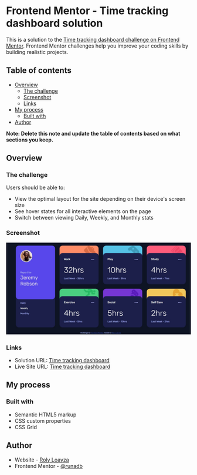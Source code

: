 # Frontend Mentor - Time tracking dashboard solution

This is a solution to the [Time tracking dashboard challenge on Frontend Mentor](https://www.frontendmentor.io/challenges/time-tracking-dashboard-UIQ7167Jw). Frontend Mentor challenges help you improve your coding skills by building realistic projects. 

## Table of contents

- [Overview](#overview)
  - [The challenge](#the-challenge)
  - [Screenshot](#screenshot)
  - [Links](#links)
- [My process](#my-process)
  - [Built with](#built-with)
- [Author](#author)

**Note: Delete this note and update the table of contents based on what sections you keep.**

## Overview

### The challenge

Users should be able to:

- View the optimal layout for the site depending on their device's screen size
- See hover states for all interactive elements on the page
- Switch between viewing Daily, Weekly, and Monthly stats

### Screenshot

![](./screenshot.jpg)

### Links

- Solution URL: [Time tracking dashboard](https://github.com/runadb/frontendmentor-challenges/tree/master/junior/time-tracking-dashboard-main)
- Live Site URL: [Time tracking dashboard](https://runadb.github.io/frontendmentor-challenges/junior/time-tracking-dashboard-main/index.html)

## My process

### Built with

- Semantic HTML5 markup
- CSS custom properties
- CSS Grid

## Author

- Website - [Roly Loayza](https://github.com/runadb)
- Frontend Mentor - [@runadb](https://www.frontendmentor.io/profile/runadb)
